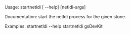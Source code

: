 Usage: startnetldi [ --help] <stone-name> [netldi-args]
	
Documentation:
start the netldi process for the given stone.

Examples:
    startnetldi --help
    startnetldi gsDevKit
